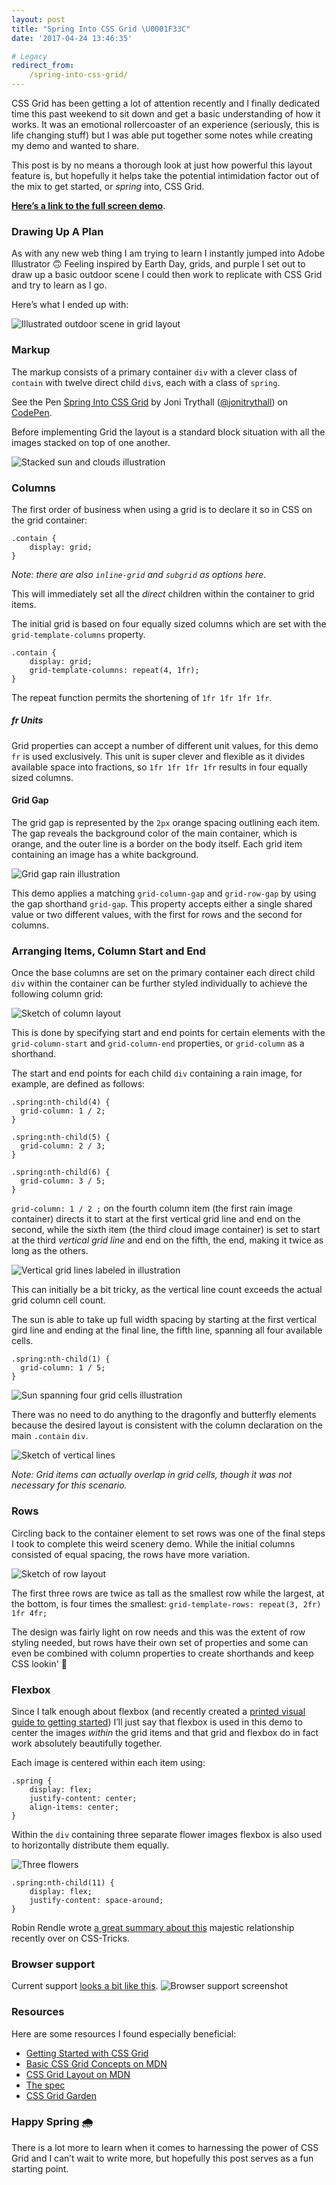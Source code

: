 ```yaml
---
layout: post
title: "Spring Into CSS Grid \U0001F33C"
date: '2017-04-24 13:46:35'

# Legacy
redirect_from:
    /spring-into-css-grid/
---
```


CSS Grid has been getting a lot of attention recently and I finally dedicated time this past weekend to sit down and get a basic understanding of how it works. It was an emotional rollercoaster of an experience (seriously, this is life changing stuff) but I was able put together some notes while creating my demo and wanted to share.

This post is by no means a thorough look at just how powerful this layout feature is, but hopefully it helps take the potential intimidation factor out of the mix to get started, or *spring* into, CSS Grid.

**[Here’s a link to the full screen demo](http://codepen.io/jonitrythall/full/xdOrrq/)**.

### Drawing Up A Plan
As with any new web thing I am trying to learn I instantly jumped into Adobe Illustrator 🙃 Feeling inspired by Earth Day, grids, and purple I set out to draw up a basic outdoor scene I could then work to replicate with CSS Grid and try to learn as I go.

Here’s what I ended up with:

![Illustrated outdoor scene in grid layout](/content/2017/04/scene-01.png)

### Markup
The markup consists of a primary container `div` with a clever class of `contain` with twelve direct child `div`s, each with a class of `spring`.

<p data-height="300" data-theme-id="11708" data-slug-hash="ec3280f94b7de35e96c0abdec6eb97db" data-default-tab="html" data-user="jonitrythall" data-embed-version="2" data-pen-title="Spring Into CSS Grid" class="codepen">See the Pen <a href="http://codepen.io/jonitrythall/pen/ec3280f94b7de35e96c0abdec6eb97db/">Spring Into CSS Grid</a> by Joni Trythall  (<a href="http://codepen.io/jonitrythall">@jonitrythall</a>) on <a href="http://codepen.io">CodePen</a>.</p>
<script async src="https://production-assets.codepen.io/assets/embed/ei.js"></script>

Before implementing Grid the layout is a standard block situation with all the images stacked on top of one another.

![Stacked sun and clouds illustration](/content/2017/04/Screen-Shot-2017-04-23-at-12-27-03-PM.png)

### Columns
The first order of business when using a grid is to declare it so in CSS on the grid container:

    .contain {
        display: grid;
    }

*Note: there are also `inline-grid` and `subgrid` as options here*.

This will immediately set all the *direct* children within the container to grid items.   

The initial grid is based on four equally sized columns which are set with the `grid-template-columns` property.

    .contain {
        display: grid;
        grid-template-columns: repeat(4, 1fr);
    }

The repeat function permits the shortening of `1fr 1fr 1fr 1fr`.

##### fr Units
Grid properties can accept a number of different unit values, for this demo `fr` is used exclusively. This unit is super clever and flexible as it divides available space into fractions, so `1fr 1fr 1fr 1fr` results in four equally sized columns.

#### Grid Gap
The grid gap is represented by the `2px` orange spacing outlining each item. The gap reveals the background color of the main container, which is orange, and the outer line is a border on the body itself. Each grid item containing an image has a white background.  

![Grid gap rain illustration](/content/2017/04/Screen-Shot-2017-04-23-at-12-01-19-PM.png)

This demo applies a matching `grid-column-gap` and `grid-row-gap` by using the gap shorthand `grid-gap`. This property accepts either a single shared value or two different values, with the first for rows and the second for columns.

### Arranging Items, Column Start and End
Once the base columns are set on the primary container each direct child `div` within the container can be further styled individually to achieve the following column grid:

![Sketch of column layout](/content/2017/04/Screen-Shot-2017-04-23-at-1-02-31-PM.png)

This is done by specifying start and end points for certain elements with the `grid-column-start` and `grid-column-end` properties, or `grid-column` as a shorthand.

The start and end points for each child `div` containing a rain image, for example, are defined as follows:

    .spring:nth-child(4) {
      grid-column: 1 / 2;
    }

    .spring:nth-child(5) {
      grid-column: 2 / 3;
    }

    .spring:nth-child(6) {
      grid-column: 3 / 5;
    }

`grid-column: 1 / 2 ;` on the fourth column item (the first rain image container) directs it to start at the first vertical grid line and end on the second, while the sixth item (the third cloud image container) is set to start at the third *vertical grid line* and end on the fifth, the end, making it twice as long as the others.

![Vertical grid lines labeled in illustration](/content/2017/04/Screen-Shot-2017-04-23-at-2-30-25-PM.png)

This can initially be a bit tricky, as the vertical line count exceeds the actual grid column cell count.

The sun is able to take up full width spacing by starting at the first vertical gird line and ending at the final line, the fifth line, spanning all four available cells.

    .spring:nth-child(1) {
      grid-column: 1 / 5;
    }

![Sun spanning four grid cells illustration](/content/2017/04/Screen-Shot-2017-04-24-at-8-50-24-AM.png)

There was no need to do anything to the dragonfly and butterfly elements because the desired layout is consistent with the column declaration on the main `.contain` `div`.

![Sketch of vertical lines](/content/2017/04/Screen-Shot-2017-04-23-at-12-13-05-PM.png)

*Note: Grid items can actually overlap in grid cells, though it was not necessary for this scenario.*

### Rows
Circling back to the container element to set rows was one of the final steps I took to complete this weird scenery demo. While the initial columns consisted of equal spacing, the rows have more variation.

![Sketch of row layout](/content/2017/04/Screen-Shot-2017-04-23-at-12-57-19-PM.png)

The first three rows are twice as tall as the smallest row while the largest, at the bottom, is four times the smallest: `grid-template-rows: repeat(3, 2fr) 1fr 4fr;`

The design was fairly light on row needs and this was the extent of row styling needed, but rows have their own set of properties and some can even be combined with column properties to create shorthands and keep CSS lookin' 💅

### Flexbox
Since I talk enough about flexbox (and recently created a [printed visual guide to getting started](https://gum.co/YdWw)) I’ll just say that flexbox is used in this demo to center the images *within* the grid items and that grid and flexbox do in fact work absolutely beautifully together.

Each image is centered within each item using:

    .spring {
        display: flex;
        justify-content: center;
        align-items: center;
    }

Within the `div` containing three separate flower images flexbox is also used to horizontally distribute them equally.

![Three flowers](/content/2017/04/Screen-Shot-2017-04-23-at-12-15-43-PM.png)

    .spring:nth-child(11) {
        display: flex;
        justify-content: space-around;
    }

Robin Rendle wrote [a great summary about this](https://css-tricks.com/css-grid-replace-flexbox/) majestic relationship recently over on CSS-Tricks.

### Browser support
Current support [looks a bit like this](http://caniuse.com/#feat=css-grid).
![Browser support screenshot](/content/2017/04/Screen-Shot-2017-04-23-at-1-24-17-PM.png)

### Resources
Here are some resources I found especially beneficial:

* [Getting Started with CSS Grid](https://css-tricks.com/getting-started-css-grid/)
* [Basic CSS Grid Concepts on MDN](https://developer.mozilla.org/en-US/docs/Web/CSS/CSS_Grid_Layout/Basic_Concepts_of_Grid_Layout)
* [CSS Grid Layout on MDN](https://developer.mozilla.org/en-US/docs/Web/CSS/CSS_Grid_Layout)
* [The spec](https://www.w3.org/TR/css3-grid-layout/)
* [CSS Grid Garden](http://cssgridgarden.com/)

### Happy Spring 🌧
There is a lot more to learn when it comes to harnessing the power of CSS Grid and I can’t wait to write more, but hopefully this post serves as a fun starting point.
